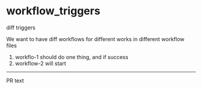 # workflow_triggers
diff triggers  

We want to have diff workflows for different works in different workflow files  
1. workflo-1 should do one thing, and if success  
2. workflow-2 will start  

---  
PR text


